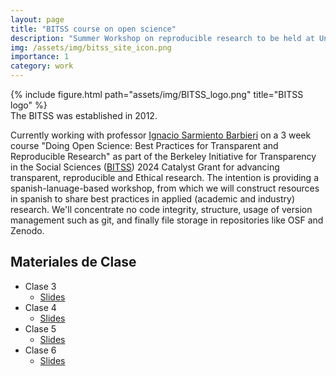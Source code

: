 ```yaml
---
layout: page
title: "BITSS course on open science"
description: "Summer Workshop on reproducible research to be held at Uniandes"
img: /assets/img/bitss_site_icon.png
importance: 1
category: work
---
```


<div class="row">
    <div class="col-sm mt-3 mt-md-0">
        {% include figure.html path="assets/img/BITSS_logo.png" title="BITSS logo" %}
    </div>
</div>
<div class="caption">
    The BITSS was established in 2012.
</div>

Currently working with professor 
[Ignacio Sarmiento Barbieri](https://ignaciomsarmiento.github.io/) on a 3 week 
course "Doing Open Science: Best Practices for Transparent and Reproducible 
Research" as part of the Berkeley Initiative for Transparency in the 
Social Sciences ([BITSS](https://www.bitss.org/)) 2024 Catalyst Grant for 
advancing  transparent, reproducible and Ethical research. The intention is providing a spanish-lanuage-based workshop, from which we will construct resources in spanish to share best practices in applied (academic and industry) research. We'll concentrate no code integrity, structure, usage of version management such as git, and finally file storage in repositories like OSF and Zenodo.

## Materiales de Clase

- Clase 3
    - [Slides](https://guscastilloa.github.io/projects/teaching/Clase03/Clase03.html#/title-slide)
- Clase 4
    - [Slides](https://guscastilloa.github.io/projects/teaching/Clase04/Clase04.html#/title-slide)
- Clase 5
    - [Slides](https://guscastilloa.github.io/projects/teaching/Clase05/Clase05.html#/title-slide)
- Clase 6
    - [Slides](https://guscastilloa.github.io/projects/teaching/Clase06/Clase06.html#/title-slide)

